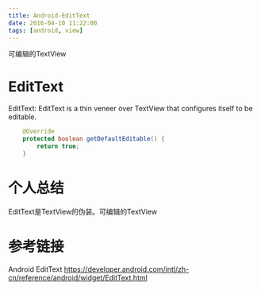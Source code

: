 ```yaml
---
title: Android-EditText
date: 2016-04-10 11:22:00
tags: [android, view]
---
```


可编辑的TextView
<!--more-->

# EditText
EditText: EditText is a thin veneer over TextView that configures itself to be editable.
``` java
    @Override
    protected boolean getDefaultEditable() {
        return true;
    }
```

# 个人总结
EditText是TextView的伪装。可编辑的TextView


# 参考链接
Android EditText
https://developer.android.com/intl/zh-cn/reference/android/widget/EditText.html